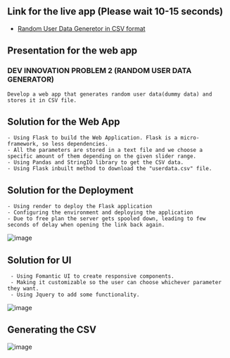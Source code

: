 ## Link for the live app (Please wait 10-15 seconds)
- [Random User Data Generetor in CSV format](https://problemsolver-ac0k.onrender.com/)

## Presentation for the web app


### DEV INNOVATION PROBLEM 2 (RANDOM USER DATA GENERATOR)
```
Develop a web app that generates random user data(dummy data) and stores it in CSV file.
```

## Solution for the Web App
```
- Using Flask to build the Web Application. Flask is a micro-framework, so less dependencies.
- All the parameters are stored in a text file and we choose a specific amount of them depending on the given slider range.
- Using Pandas and StringIO library to get the CSV data.
- Using Flask inbuilt method to download the "userdata.csv" file.
```

## Solution for the Deployment
```
- Using render to deploy the Flask application
- Configuring the environment and deploying the application
- Due to free plan the server gets spooled down, leading to few seconds of delay when opening the link back again.
```
![image](https://github.com/user-attachments/assets/39e6e248-86a0-4c1f-8036-400fa6495eca)


## Solution for UI
```
 - Using Fomantic UI to create responsive components.
 - Making it customizable so the user can choose whichever parameter they want.
 - Using Jquery to add some functionality.
```
![image](https://github.com/user-attachments/assets/9497acee-abab-4b38-97ed-b92078b0eb0b)

## Generating the CSV
![image](https://github.com/user-attachments/assets/9096a842-f11c-4a9d-ac6b-eb3fbf776a55)


